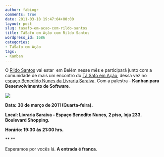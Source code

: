 ```yaml
---
author: fabiogr
comments: true
date: 2011-03-18 19:47:04+00:00
layout: post
slug: tasafo-em-acao-com-rildo-santos
title: TáSafo em Ação com Rildo Santos
wordpress_id: 1686
categories:
- TáSafo em Ação
tags:
- Kanban
---
```


O [Rildo Santos](http://www.twitter.com/rildosan) vai estar  em Belém nesse mês e participará junto com a comunidade de mais um encontro do [Tá Safo em Ação](http://tasafo.wordpress.com/tasafoemacao/), dessa vez no [espaço Benedido Nunes da Livraria Saraiva](http://tasafo.wordpress.com/2011/03/17/ta-safo-vai-ao-chopis-centis-com-a-saraiva/). Com a palestra - **Kanban para Desenvolvimento de Software**.

[![](http://tasafo.files.wordpress.com/2011/03/palestra_kanban.jpg)](http://www.etecnologia.com.br/hotsites/palestras-kaban-belem/)


**Data:** **30 de março de 2011 (Quarta-feira).**




**Local: Livraria Saraiva - Espaço Benedito Nunes, 2 piso, loja 233. Boulevard Shopping.**




**Horário: 19:30 às 21:00 hrs.**




**
**


Esperamos por vocês lá. **A entrada é franca**.
